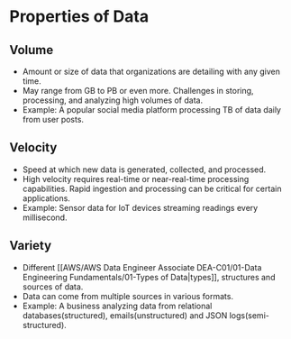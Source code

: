 # Properties of Data

## Volume
- Amount or size of data that organizations are detailing with any given time.
- May range from GB to PB or even more. Challenges in storing, processing, and analyzing high volumes of data.
- Example: A popular social media platform processing TB of data daily from user posts.

## Velocity
- Speed at which new data is generated, collected, and processed.
- High velocity requires real-time or near-real-time processing capabilities. Rapid ingestion and processing can be critical for certain applications.
- Example: Sensor data for IoT devices streaming readings every millisecond.

## Variety
- Different [[AWS/AWS Data Engineer Associate DEA-C01/01-Data Engineering Fundamentals/01-Types of Data|types]], structures and sources of data.
- Data can come from multiple sources in various formats.
- Example: A business analyzing data from relational databases(structured), emails(unstructured) and JSON logs(semi-structured).